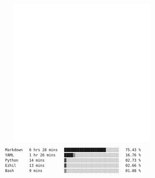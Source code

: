 <div align="center">
    <a href="https://konst.fish">
        <img src="https://raw.githubusercontent.com/konstfish/konstfish/master/fish.svg" alt="Logo" width="450"/>
    </a>
</div>

<!--START_SECTION:waka-->

```txt
Markdown   6 hrs 28 mins   ███████████████████░░░░░░   75.43 %
YAML       1 hr 26 mins    ████▒░░░░░░░░░░░░░░░░░░░░   16.76 %
Python     14 mins         ▓░░░░░░░░░░░░░░░░░░░░░░░░   02.73 %
Ezhil      13 mins         ▓░░░░░░░░░░░░░░░░░░░░░░░░   02.66 %
Bash       9 mins          ▒░░░░░░░░░░░░░░░░░░░░░░░░   01.88 %
```

<!--END_SECTION:waka-->
